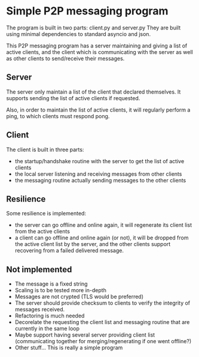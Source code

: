 # Simple P2P messaging program

The program is built in two parts: client.py and server.py
They are built using minimal dependencies to standard asyncio and json.

This P2P messaging program has a server maintaining and giving a list of active clients, and the client which is
communicating with the server as well as other clients to send/receive their messages.

## Server

The server only maintain a list of the client that declared themselves.
It supports sending the list of active clients if requested.

Also, in order to maintain the list of active clients, it will regularly perform a ping, to which clients must respond
pong.

## Client

The client is built in three parts:

* the startup/handshake routine with the server to get the list of active clients
* the local server listening and receiving messages from other clients
* the messaging routine actually sending messages to the other clients

## Resilience

Some resilience is implemented:

* the server can go offline and online again, it will regenerate its client list from the active clients
* a client can go offline and online again (or not), it will be dropped from the active client list by the server, and
  the other clients support recovering from a failed delivered message.

## Not implemented

* The message is a fixed string
* Scaling is to be tested more in-depth
* Messages are not crypted (TLS would be preferred)
* The server should provide checksum to clients to verify the integrity of messages received.
* Refactoring is much needed
* Decorelate the requesting the client list and messaging routine that are currently in the same loop
* Maybe support having several server providing client list (communicating together for merging/regenerating if one went offline?)
* Other stuff... This is really a simple program
